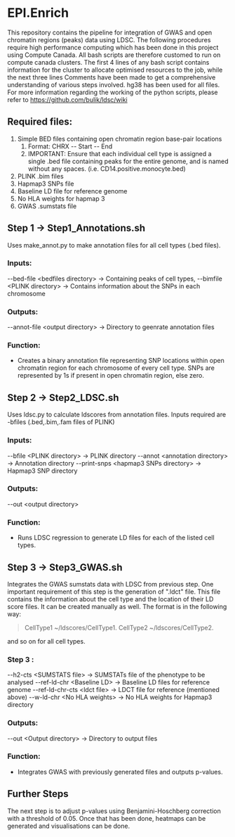 # EPI.Enrich
This repository contains the pipeline for integration of GWAS and open chromatin regions (peaks) data using LDSC. The following procedures require high performance computing which has been done in this project using Compute Canada. All bash scripts are therefore customed to run on compute canada clusters. The first 4 lines of any bash script contains information for the cluster to allocate optimised resources to the job, while the next three lines Comments have been made to get a comprehensive understanding of various steps involved. hg38 has been used for all files. For more information regarding the working of the python scripts, please refer to https://github.com/bulik/ldsc/wiki

## Required files:
<ol>
  <li> Simple BED files containing open chromatin region base-pair locations
    <ol>
      <li> Format: CHRX -- Start -- End </li>
      <li> IMPORTANT: Ensure that each individual cell type is assigned a single .bed file containing peaks for the entire genome, and is named without any spaces. (i.e. CD14.positive.monocyte.bed) </li>
    </ol>
  </li>
  <li> PLINK .bim files </li>
  <li> Hapmap3 SNPs file </li>
  <li> Baseline LD file for reference genome </li>
  <li> No HLA weights for hapmap 3 </li>
  <li> GWAS .sumstats file </li>
</ol>


## Step 1 &#8594; Step1_Annotations.sh

Uses make_annot.py to make annotation files for all cell types (.bed files).

### Inputs: 
--bed-file \<bedfiles directory\> &#8594; Containing peaks of cell types,
--bimfile \<PLINK directory\>     &#8594; Contains information about the SNPs in each chromosome

### Outputs:
--annot-file \<output directory\> &#8594; Directory to geenrate annotation files

### Function:
- Creates a binary annotation file representing SNP locations within open chromatin region for each chromosome of every cell type. SNPs are represented by 1s if present in open chromatin region, else zero. 

## Step 2 &#8594; Step2_LDSC.sh

Uses ldsc.py to calculate ldscores from annotation files. Inputs required are -bfiles (.bed,.bim,.fam files of PLINK)

### Inputs:
--bfile \<PLINK directory\>               &#8594; PLINK directory
--annot \<annotation directory\>          &#8594; Annotation directory
--print-snps \<hapmap3 SNPs directory\>   &#8594; Hapmap3 SNP directory

### Outputs:
--out \<output directory\>

### Function:
- Runs LDSC regression to generate LD files for each of the listed cell types. 


## Step 3 &#8594; Step3_GWAS.sh

Integrates the GWAS sumstats data with LDSC from previous step. One important requirement of this step is the generation of ".ldct" file. This file contains the information about the cell type and the location of their LD score files. It can be created manually as well. The format is in the following way: 

>CellType1 ~/ldscores/CellType1.
>CellType2 ~/ldscores/CellType2.

and so on for all cell types.

### Step 3 :
--h2-cts \<SUMSTATS file\>          &#8594; SUMSTATs file of the phenotype to be analysed
--ref-ld-chr \<Baseline LD\>        &#8594; Baseline LD files for reference genome
--ref-ld-chr-cts \<ldct file\>      &#8594; LDCT file for reference (mentioned above)
--w-ld-chr  \<No HLA weights\>      &#8594; No HLA weights for Hapmap3 directory

### Outputs:
--out \<Output directory\>          &#8594; Directory to output files

### Function:
- Integrates GWAS with previously generated files and outputs p-values. 

## Further Steps

The next step is to adjust p-values using Benjamini-Hoschberg correction with a threshold of 0.05. Once that has been done, heatmaps can be generated and visualisations can be done. 
